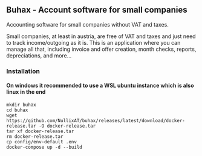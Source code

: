 ## Buhax - Account software for small companies

Accounting software for small companies without VAT and taxes.

Small companies, at least in austria, are free of VAT and taxes and just need to track income/outgoing as it is. This is an application where you can manage all that, including invoice and offer creation, month checks, reports, depreciations, and more...

### Installation

#### On windows it recommended to use a WSL ubuntu instance which is also linux in the end

```
mkdir buhax
cd buhax
wget https://github.com/NullixAT/buhax/releases/latest/download/docker-release.tar -O docker-release.tar
tar xf docker-release.tar
rm docker-release.tar  
cp config/env-default .env
docker-compose up -d --build
```